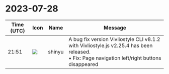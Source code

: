 # 2023-07-28

|Time (UTC)|Icon|Name|Message|
|---|---|---|---|
|21:51|![](https://avatars.slack-edge.com/2018-04-27/354445776386_e258f5ed5ba887b08668_72.jpg)|shinyu|A bug fix version Vivliostyle CLI v8.1.2 with Vivliostyle.js v2.25.4 has been released.<br>• Fix: Page navigation left/right buttons disappeared|
